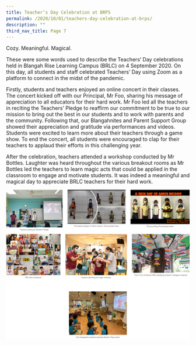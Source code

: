 ```yaml
---
title: Teacher’s Day Celebration at BRPS
permalink: /2020/10/01/teachers-day-celebration-at-brps/
description: ""
third_nav_title: Page 7
---
```

<p>Cozy. Meaningful. Magical.</p>
<p>These were some words used to describe the Teachers&rsquo; Day celebrations held in Blangah Rise Learning Campus (BRLC) on 4 September 2020. On this day, all students and staff celebrated Teachers&rsquo; Day using Zoom as a platform to connect in the midst of the pandemic.</p>
<p>Firstly, students and teachers enjoyed an online concert in their classes. The concert kicked off with our Principal, Mr Foo, sharing his message of appreciation to all educators for their hard work. Mr Foo led all the teachers in reciting the Teachers&rsquo; Pledge to reaffirm our commitment to be true to our mission to bring out the best in our students and to work with parents and the community. Following that, our Blangahnites and Parent Support Group showed their appreciation and gratitude via performances and videos. Students were excited to learn more about their teachers through a game show. To end the concert, all students were encouraged to clap for their teachers to applaud their efforts in this challenging year.</p>
<p>After the celebration, teachers attended a workshop conducted by Mr Bottles. Laughter was heard throughout the various breakout rooms as Mr Bottles led the teachers to learn magic acts that could be applied in the classroom to engage and motivate students. It was indeed a meaningful and magical day to appreciate BRLC teachers for their hard work.</p>
<img src="/images/tdc1.png">
<img src="/images/tdc2.png">
